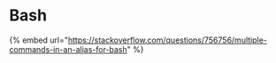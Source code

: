 # Bash

{% embed url="https://stackoverflow.com/questions/756756/multiple-commands-in-an-alias-for-bash" %}



